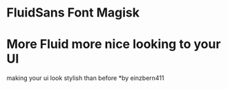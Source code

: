 # FluidSans Font Magisk
# More Fluid more nice looking to your UI
making your ui look stylish than before
*by einzbern411
